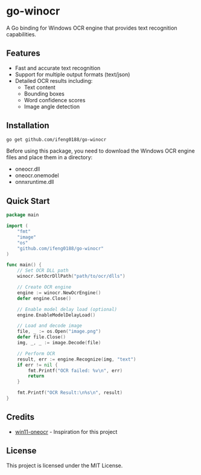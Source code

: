 # go-winocr

A Go binding for Windows OCR engine that provides text recognition capabilities.

## Features

- Fast and accurate text recognition
- Support for multiple output formats (text/json)
- Detailed OCR results including:
  - Text content
  - Bounding boxes
  - Word confidence scores
  - Image angle detection

## Installation

```bash
go get github.com/ifeng0188/go-winocr
```

Before using this package, you need to download the Windows OCR engine files and place them in a directory:
- oneocr.dll
- oneocr.onemodel
- onnxruntime.dll

## Quick Start

```go
package main

import (
    "fmt"
    "image"
    "os"
    "github.com/ifeng0188/go-winocr"
)

func main() {
    // Set OCR DLL path
    winocr.SetOcrDllPath("path/to/ocr/dlls")

    // Create OCR engine
    engine := winocr.NewOcrEngine()
    defer engine.Close()

    // Enable model delay load (optional)
    engine.EnableModelDelayLoad()

    // Load and decode image
    file, _ := os.Open("image.png")
    defer file.Close()
    img, _, _ := image.Decode(file)

    // Perform OCR
    result, err := engine.Recognize(img, "text")
    if err != nil {
        fmt.Printf("OCR failed: %v\n", err)
        return
    }

    fmt.Printf("OCR Result:\n%s\n", result)
}
```

## Credits

- [win11-oneocr](https://github.com/b1tg/win11-oneocr) - Inspiration for this project

## License

This project is licensed under the MIT License.